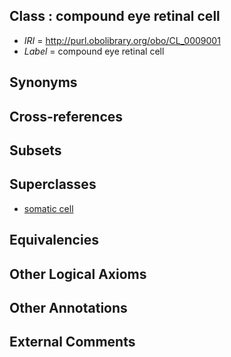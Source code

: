 
## Class : compound eye retinal cell

 * *IRI* = http://purl.obolibrary.org/obo/CL_0009001
 * *Label* = compound eye retinal cell

## Synonyms


## Cross-references


## Subsets


## Superclasses

 * [somatic cell](../../CL/71/CL_0002371.md)

## Equivalencies


## Other Logical Axioms


## Other Annotations


## External Comments

